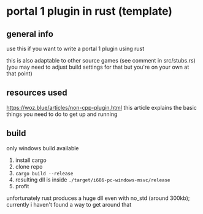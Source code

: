 # portal 1 plugin in rust (template)
## general info
use this if you want to write a portal 1 plugin using rust

this is also adaptable to other source games (see comment in src/stubs.rs) (you may need to adjust build settings for that but you're on your own at that point)

## resources used
https://woz.blue/articles/non-cpp-plugin.html this article explains the basic things you need to do to get up and running

## build
only windows build available
1. install cargo
2. clone repo
3. `cargo build --release`
4. resulting dll is inside `./target/i686-pc-windows-msvc/release`
5. profit

unfortunately rust produces a huge dll even with no_std (around 300kb); currently i haven't found a way to get around that